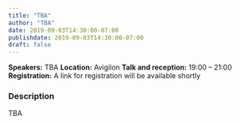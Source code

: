 ```yaml
---
title: "TBA"
author: "TBA"
date: 2019-09-03T14:30:00-07:00
publishdate: 2019-09-03T14:30:00-07:00
draft: false
---
```



**Speakers:**
TBA
**Location:** Avigilon
**Talk and reception:** 19:00 &ndash; 21:00  
**Registration:** A link for registration will be available shortly


### Description
TBA
